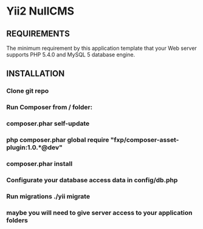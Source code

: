 Yii2 NullCMS
================================

REQUIREMENTS
------------

The minimum requirement by this application template that your Web server supports PHP 5.4.0
and MySQL 5 database engine.


INSTALLATION
------------

### Clone git repo

### Run Composer from / folder:

### composer.phar self-update

### php composer.phar global require "fxp/composer-asset-plugin:1.0.*@dev"

### composer.phar install

### Configurate your database access data in config/db.php

### Run migrations ./yii migrate

### maybe you will need to give server access to your application folders